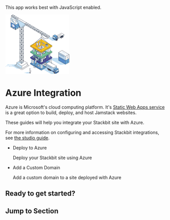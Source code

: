 This app works best with JavaScript enabled.



























![Stackbit](/docs/images/stackbit-crane-sm.png)

Azure Integration
=================

Azure is Microsoft's cloud computing platform. It's [Static Web Apps service](https://azure.microsoft.com/en-us/services/app-service/static/#overview) is a great option to build, deploy, and host Jamstack websites.

These guides will help you integrate your Stackbit site with Azure.

For more information on configuring and accessing Stackbit integrations, see [the studio guide](/docs/studio-guides/settings).

-   <a href="/docs/developer-guides/integrations/azure/deploy/" class="docs-item-link"></a>
    Deploy to Azure

    <span class="icon-angle-right" aria-hidden="true"></span>
    Deploy your Stackbit site using Azure

-   <a href="/docs/developer-guides/integrations/azure/custom-domain/" class="docs-item-link"></a>
    Add a Custom Domain

    <span class="icon-angle-right" aria-hidden="true"></span>
    Add a custom domain to a site deployed with Azure

Ready to get started?
---------------------



Jump to Section
---------------











